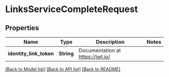 # LinksServiceCompleteRequest

## Properties

Name | Type | Description | Notes
------------ | ------------- | ------------- | -------------
**identity_link_token** | **String** | Documentation at https://jwt.io/ | 

[[Back to Model list]](../README.md#documentation-for-models) [[Back to API list]](../README.md#documentation-for-api-endpoints) [[Back to README]](../README.md)


